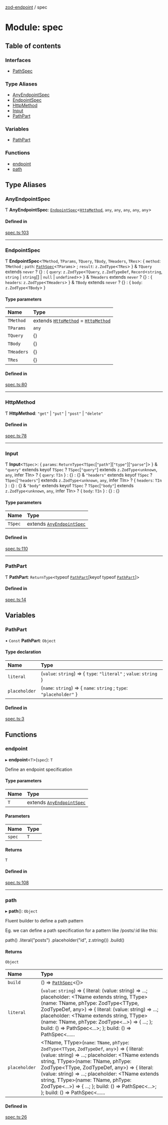 [zod-endpoint](../README.md) / spec

# Module: spec

## Table of contents

### Interfaces

- [PathSpec](../interfaces/spec.PathSpec.md)

### Type Aliases

- [AnyEndpointSpec](spec.md#anyendpointspec)
- [EndpointSpec](spec.md#endpointspec)
- [HttpMethod](spec.md#httpmethod)
- [Input](spec.md#input)
- [PathPart](spec.md#pathpart)

### Variables

- [PathPart](spec.md#pathpart-1)

### Functions

- [endpoint](spec.md#endpoint)
- [path](spec.md#path)

## Type Aliases

### AnyEndpointSpec

Ƭ **AnyEndpointSpec**: [`EndpointSpec`](spec.md#endpointspec)<[`HttpMethod`](spec.md#httpmethod), `any`, `any`, `any`, `any`, `any`\>

#### Defined in

[spec.ts:103](https://github.com/lorefnon/zod-endpoint/blob/8f643c8/src/spec.ts#L103)

___

### EndpointSpec

Ƭ **EndpointSpec**<`TMethod`, `TParams`, `TQuery`, `TBody`, `THeaders`, `TRes`\>: { `method`: `TMethod` ; `path`: [`PathSpec`](../interfaces/spec.PathSpec.md)<`TParams`\> ; `result`: `z.ZodType`<`TRes`\>  } & `TQuery` extends `never` ? {} : { `query`: `z.ZodType`<`TQuery`, `z.ZodTypeDef`, `Record`<`string`, `string` \| `string`[] \| ``null`` \| `undefined`\>\>  } & `THeaders` extends `never` ? {} : { `headers`: `z.ZodType`<`THeaders`\>  } & `TBody` extends `never` ? {} : { `body`: `z.ZodType`<`TBody`\>  }

#### Type parameters

| Name | Type |
| :------ | :------ |
| `TMethod` | extends [`HttpMethod`](spec.md#httpmethod) = [`HttpMethod`](spec.md#httpmethod) |
| `TParams` | `any` |
| `TQuery` | {} |
| `TBody` | {} |
| `THeaders` | {} |
| `TRes` | {} |

#### Defined in

[spec.ts:80](https://github.com/lorefnon/zod-endpoint/blob/8f643c8/src/spec.ts#L80)

___

### HttpMethod

Ƭ **HttpMethod**: ``"get"`` \| ``"put"`` \| ``"post"`` \| ``"delete"``

#### Defined in

[spec.ts:78](https://github.com/lorefnon/zod-endpoint/blob/8f643c8/src/spec.ts#L78)

___

### Input

Ƭ **Input**<`TSpec`\>: { `params`: `ReturnType`<`TSpec`[``"path"``][``"type"``][``"parse"``]\>  } & ``"query"`` extends keyof `TSpec` ? `TSpec`[``"query"``] extends `z.ZodType`<`unknown`, `any`, infer TIn\> ? { `query`: `TIn`  } : {} : {} & ``"headers"`` extends keyof `TSpec` ? `TSpec`[``"headers"``] extends `z.ZodType`<`unknown`, `any`, infer TIn\> ? { `headers`: `TIn`  } : {} : {} & ``"body"`` extends keyof `TSpec` ? `TSpec`[``"body"``] extends `z.ZodType`<`unknown`, `any`, infer TIn\> ? { `body`: `TIn`  } : {} : {}

#### Type parameters

| Name | Type |
| :------ | :------ |
| `TSpec` | extends [`AnyEndpointSpec`](spec.md#anyendpointspec) |

#### Defined in

[spec.ts:110](https://github.com/lorefnon/zod-endpoint/blob/8f643c8/src/spec.ts#L110)

___

### PathPart

Ƭ **PathPart**: `ReturnType`<typeof [`PathPart`](spec.md#pathpart-1)[keyof typeof [`PathPart`](spec.md#pathpart-1)]\>

#### Defined in

[spec.ts:14](https://github.com/lorefnon/zod-endpoint/blob/8f643c8/src/spec.ts#L14)

## Variables

### PathPart

• `Const` **PathPart**: `Object`

#### Type declaration

| Name | Type |
| :------ | :------ |
| `literal` | (`value`: `string`) => { `type`: ``"literal"`` ; `value`: `string`  } |
| `placeholder` | (`name`: `string`) => { `name`: `string` ; `type`: ``"placeholder"``  } |

#### Defined in

[spec.ts:3](https://github.com/lorefnon/zod-endpoint/blob/8f643c8/src/spec.ts#L3)

## Functions

### endpoint

▸ **endpoint**<`T`\>(`spec`): `T`

Define an endpoint specification

#### Type parameters

| Name | Type |
| :------ | :------ |
| `T` | extends [`AnyEndpointSpec`](spec.md#anyendpointspec) |

#### Parameters

| Name | Type |
| :------ | :------ |
| `spec` | `T` |

#### Returns

`T`

#### Defined in

[spec.ts:108](https://github.com/lorefnon/zod-endpoint/blob/8f643c8/src/spec.ts#L108)

___

### path

▸ **path**(): `Object`

Fluent builder to define a path pattern

Eg. we can define a path specification for a pattern like /posts/:id like this:

   path()
      .literal("posts")
      .placeholder("id", z.string())
      .build()

#### Returns

`Object`

| Name | Type |
| :------ | :------ |
| `build` | () => [`PathSpec`](../interfaces/spec.PathSpec.md)<{}\> |
| `literal` | (`value`: `string`) => { literal: (value: string) =\> ...; placeholder: <TName extends string, TType\>(name: TName, phType: ZodType<TType, ZodTypeDef, any\>) =\> { literal: (value: string) =\> ...; placeholder: <TName extends string, TType\>(name: TName, phType: ZodType<...\>) =\> { ...; }; build: () =\> PathSpec<...\>; }; build: () =\> PathSpec<...... |
| `placeholder` | <TName, TType\>(`name`: `TName`, `phType`: `ZodType`<`TType`, `ZodTypeDef`, `any`\>) => { literal: (value: string) =\> ...; placeholder: <TName extends string, TType\>(name: TName, phType: ZodType<TType, ZodTypeDef, any\>) =\> { literal: (value: string) =\> ...; placeholder: <TName extends string, TType\>(name: TName, phType: ZodType<...\>) =\> { ...; }; build: () =\> PathSpec<...\>; }; build: () =\> PathSpec<...... |

#### Defined in

[spec.ts:26](https://github.com/lorefnon/zod-endpoint/blob/8f643c8/src/spec.ts#L26)
